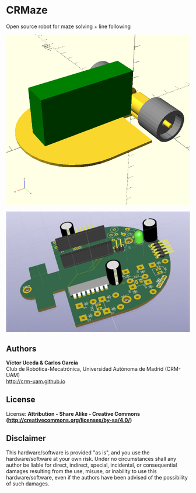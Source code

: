 # CRMaze
Open source robot for maze solving + line following

![](Hardware/OpenScad/CRMaze.png)  

![](Hardware/PCB_kicad/layout3D.jpg)  

Authors
--
**Víctor Uceda & Carlos García**  
Club de Robótica-Mecatrónica, Universidad Autónoma de Madrid (CRM-UAM)  
<http://crm-uam.github.io>  


License
--
License: **Attribution - Share Alike - Creative Commons (<http://creativecommons.org/licenses/by-sa/4.0/>)**  


Disclaimer  
--
This hardware/software is provided "as is", and you use the hardware/software at your own risk. Under no circumstances shall any author be liable for direct, indirect, special, incidental, or consequential damages resulting from the use, misuse, or inability to use this hardware/software, even if the authors have been advised of the possibility of such damages.  

